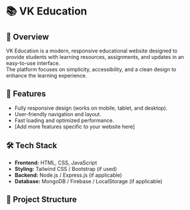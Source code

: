  # 📚 VK Education

## 📌 Overview
VK Education is a modern, responsive educational website designed to provide students with learning resources, assignments, and updates in an easy-to-use interface.  
The platform focuses on simplicity, accessibility, and a clean design to enhance the learning experience.

## 🚀 Features
- Fully responsive design (works on mobile, tablet, and desktop).  
- User-friendly navigation and layout.  
- Fast loading and optimized performance.  
- [Add more features specific to your website here]  

## 🛠️ Tech Stack
- **Frontend:** HTML, CSS, JavaScript  
- **Styling:** Tailwind CSS / Bootstrap (if used)  
- **Backend:** Node.js / Express.js (if applicable)  
- **Database:** MongoDB / Firebase / LocalStorage (if applicable)  

## 📂 Project Structure
